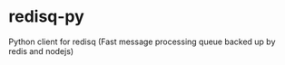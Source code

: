 redisq-py
=========

Python client for redisq (Fast message processing queue backed up by redis and nodejs)
